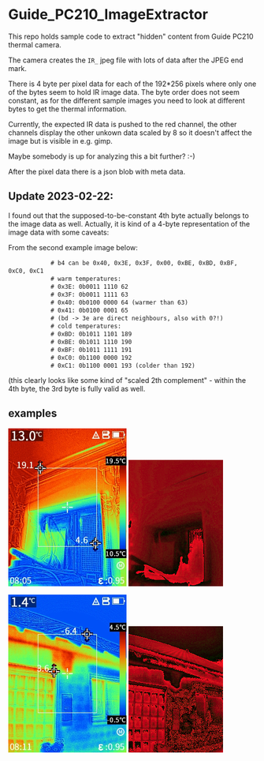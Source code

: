 # Guide_PC210_ImageExtractor

This repo holds sample code to extract "hidden" content from Guide PC210 thermal camera.

The camera creates the `IR_` jpeg file with lots of data after the JPEG end mark.

There is 4 byte per pixel data for each of the 192\*256 pixels where only one of the bytes seem to hold IR image data.
The byte order does not seem constant, as for the different sample images you need to look at different bytes to get the thermal information.

Currently, the expected IR data is pushed to the red channel, the other channels display the other unkown data scaled by 8 so it doesn't affect the image but is visible in e.g. gimp.

Maybe somebody is up for analyzing this a bit further? :-)

After the pixel data there is a json blob with meta data.

## Update 2023-02-22:
I found out that the supposed-to-be-constant 4th byte actually belongs to the image data as well. Actually, it is kind of a 4-byte representation of the image data with some caveats:

From the second example image below:
```
            # b4 can be 0x40, 0x3E, 0x3F, 0x00, 0xBE, 0xBD, 0xBF, 0xC0, 0xC1
            # warm temperatures:
            # 0x3E: 0b0011 1110 62
            # 0x3F: 0b0011 1111 63
            # 0x40: 0b0100 0000 64 (warmer than 63)
            # 0x41: 0b0100 0001 65
            # (bd -> 3e are direct neighbours, also with 0?!)
            # cold temperatures:
            # 0xBD: 0b1011 1101 189
            # 0xBE: 0b1011 1110 190
            # 0xBF: 0b1011 1111 191
            # 0xC0: 0b1100 0000 192
            # 0xC1: 0b1100 0001 193 (colder than 192)

```
(this clearly looks like some kind of "scaled 2th complement" - within the 4th byte, the 3rd byte is fully valid as well.


## examples
![](IRI_20221009_080550.jpg)
![](tmphbcqj97c.PNG)

![](IRI_20221009_081110.jpg)
![](tmp772ymjte.PNG)
